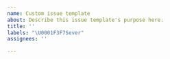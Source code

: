 ```yaml
---
name: Custom issue template
about: Describe this issue template's purpose here.
title: ''
labels: "\U0001F3F7️Sever"
assignees: ''

---
```



